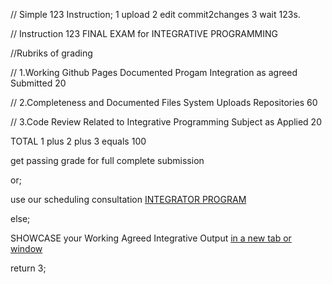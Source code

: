 //  Simple 123 Instruction;  1 upload 2 edit commit2changes 3 wait 123s.

//  Instruction 123 FINAL EXAM for INTEGRATIVE PROGRAMMING
<p> //Rubriks of grading </p>
<p> // 1.Working Github Pages Documented Progam Integration as agreed Submitted   20 </p>
<p> // 2.Completeness and Documented Files System Uploads Repositories            60 </p>
<p> // 3.Code Review Related to Integrative Programming Subject as Applied        20 </p>
<p>  TOTAL 1 plus 2 plus 3 equals                                                100 </p>
<p> get passing grade for full complete submission </p>
<p> or; </p>
<p> use our scheduling consultation <a href="https://calendly.com/armadeloibm/grade-consultation-with-nu-scholars"> INTEGRATOR PROGRAM </a> </p>
<p> else; </p>
<p> SHOWCASE your Working Agreed Integrative Output <a href="https://armadelo99-ibm-developer.github.io/simple_youtube1/" target="_blank">in a new tab or window</a></p>
<p> return 3; </p> 

